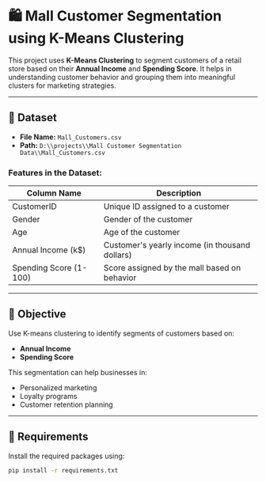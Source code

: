 # 🛍️ Mall Customer Segmentation using K-Means Clustering

This project uses **K-Means Clustering** to segment customers of a retail store based on their **Annual Income** and **Spending Score**. It helps in understanding customer behavior and grouping them into meaningful clusters for marketing strategies.

---

## 📁 Dataset

- **File Name:** `Mall_Customers.csv`
- **Path:** `D:\\projects\\Mall Customer Segmentation Data\\Mall_Customers.csv`

### Features in the Dataset:
| Column Name              | Description                                      |
|--------------------------|--------------------------------------------------|
| CustomerID               | Unique ID assigned to a customer                |
| Gender                   | Gender of the customer                          |
| Age                      | Age of the customer                             |
| Annual Income (k$)       | Customer's yearly income (in thousand dollars)  |
| Spending Score (1-100)   | Score assigned by the mall based on behavior    |

---

## 🎯 Objective

Use K-means clustering to identify segments of customers based on:
- **Annual Income**
- **Spending Score**

This segmentation can help businesses in:
- Personalized marketing
- Loyalty programs
- Customer retention planning

---

## 🔧 Requirements

Install the required packages using:

```bash
pip install -r requirements.txt
